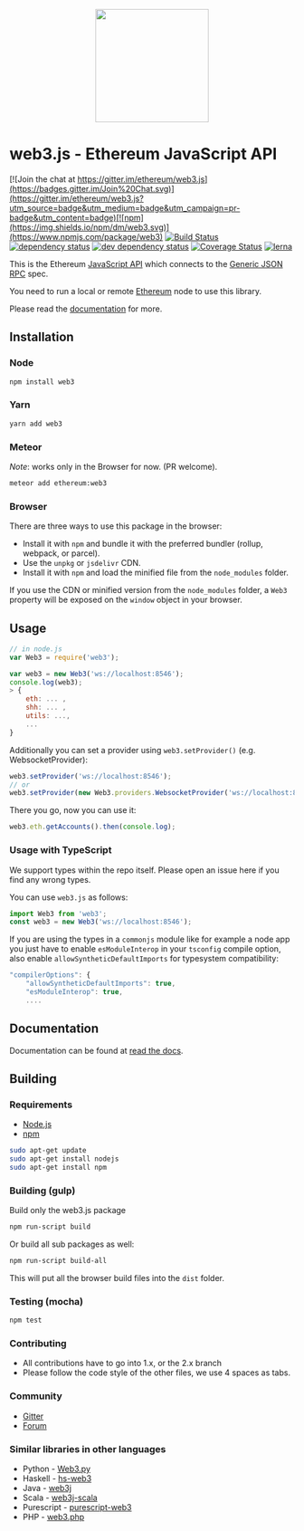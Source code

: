 <p align="center">
<img src="https://github.com/ethereum/web3.js/raw/1.x/web3js.jpg" width=200 />
</p>

# web3.js - Ethereum JavaScript API

[![Join the chat at https://gitter.im/ethereum/web3.js](https://badges.gitter.im/Join%20Chat.svg)](https://gitter.im/ethereum/web3.js?utm_source=badge&utm_medium=badge&utm_campaign=pr-badge&utm_content=badge)[![npm](https://img.shields.io/npm/dm/web3.svg)](https://www.npmjs.com/package/web3) [![Build Status][travis-image]][travis-url] [![dependency status][dep-image]][dep-url] [![dev dependency status][dep-dev-image]][dep-dev-url] [![Coverage Status][coveralls-image]][coveralls-url]
[![lerna](https://img.shields.io/badge/maintained%20with-lerna-cc00ff.svg)](https://lerna.js.org/)

This is the Ethereum [JavaScript API][docs]
which connects to the [Generic JSON RPC](https://github.com/ethereum/wiki/wiki/JSON-RPC) spec.

You need to run a local or remote [Ethereum](https://www.ethereum.org/) node to use this library.

Please read the [documentation][docs] for more.

## Installation

### Node

```bash
npm install web3
```

### Yarn

```bash
yarn add web3
```

### Meteor

_Note_: works only in the Browser for now. (PR welcome).

```bash
meteor add ethereum:web3
```

### Browser

There are three ways to use this package in the browser:

- Install it with ``npm`` and bundle it with the preferred bundler (rollup, webpack, or parcel).
- Use the ``unpkg`` or ``jsdelivr`` CDN.
- Install it with ``npm`` and load the minified file from the ``node_modules`` folder.

If you use the CDN or minified version from the ``node_modules`` folder, a ``Web3`` property will be exposed on the ``window`` object in your browser.

## Usage

```js
// in node.js
var Web3 = require('web3');

var web3 = new Web3('ws://localhost:8546');
console.log(web3);
> {
    eth: ... ,
    shh: ... ,
    utils: ...,
    ...
}
```

Additionally you can set a provider using `web3.setProvider()` (e.g. WebsocketProvider):

```js
web3.setProvider('ws://localhost:8546');
// or
web3.setProvider(new Web3.providers.WebsocketProvider('ws://localhost:8546'));
```

There you go, now you can use it:

```js
web3.eth.getAccounts().then(console.log);
```

### Usage with TypeScript

We support types within the repo itself. Please open an issue here if you find any wrong types.

You can use `web3.js` as follows:

```typescript
import Web3 from 'web3';
const web3 = new Web3('ws://localhost:8546');
```

If you are using the types in a `commonjs` module like for example a node app you just have to enable `esModuleInterop` in your `tsconfig` compile option, also enable `allowSyntheticDefaultImports` for typesystem compatibility:

```js
"compilerOptions": {
    "allowSyntheticDefaultImports": true,
    "esModuleInterop": true,
    ....
```

## Documentation

Documentation can be found at [read the docs][docs].

## Building

### Requirements

-   [Node.js](https://nodejs.org)
-   [npm](https://www.npmjs.com/)

```bash
sudo apt-get update
sudo apt-get install nodejs
sudo apt-get install npm
```

### Building (gulp)

Build only the web3.js package

```bash
npm run-script build
```

Or build all sub packages as well:

```bash
npm run-script build-all
```

This will put all the browser build files into the `dist` folder.

### Testing (mocha)

```bash
npm test
```

### Contributing

-   All contributions have to go into 1.x, or the 2.x branch
-   Please follow the code style of the other files, we use 4 spaces as tabs.

### Community

-   [Gitter](https://gitter.im/ethereum/web3.js?source=orgpage)
-   [Forum](https://forum.ethereum.org/categories/ethereum-js)

### Similar libraries in other languages

-   Python - [Web3.py](https://github.com/ethereum/web3.py)
-   Haskell - [hs-web3](https://github.com/airalab/hs-web3)
-   Java - [web3j](https://github.com/web3j/web3j)
-   Scala - [web3j-scala](https://github.com/mslinn/web3j-scala)
-   Purescript - [purescript-web3](https://github.com/f-o-a-m/purescript-web3)
-   PHP - [web3.php](https://github.com/sc0Vu/web3.php)

[repo]: https://github.com/ethereum/web3.js
[docs]: http://web3js.readthedocs.io/
[npm-image]: https://badge.fury.io/js/web3.png
[npm-url]: https://npmjs.org/package/web3
[travis-image]: https://travis-ci.org/ethereum/web3.js.svg
[travis-url]: https://travis-ci.org/ethereum/web3.js
[dep-image]: https://david-dm.org/ethereum/web3.js.svg
[dep-url]: https://david-dm.org/ethereum/web3.js
[dep-dev-image]: https://david-dm.org/ethereum/web3.js/dev-status.svg
[dep-dev-url]: https://david-dm.org/ethereum/web3.js#info=devDependencies
[coveralls-image]: https://coveralls.io/repos/ethereum/web3.js/badge.svg?branch=master
[coveralls-url]: https://coveralls.io/r/ethereum/web3.js?branch=1.x
[waffle-image]: https://badge.waffle.io/ethereum/web3.js.svg?label=ready&title=Ready
[waffle-url]: https://waffle.io/ethereum/web3.js
